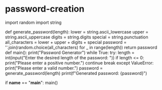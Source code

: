 # password-creation
import random
import string

def generate_password(length):
    lower = string.ascii_lowercase
    upper = string.ascii_uppercase
    digits = string.digits
    special = string.punctuation
    all_characters = lower + upper + digits + special
    password = ''.join(random.choice(all_characters) for _ in range(length))
    return password
def main():
    print("Password Generator")
    while True:
        try:
            length = int(input("Enter the desired length of the password: "))
            if length <= 0:
                print("Please enter a positive number.")
                continue
            break
        except ValueError:
            print("Please enter a valid number.")
    password = generate_password(length)
    print(f"Generated password: {password}")

if __name__ == "__main__":
    main()

